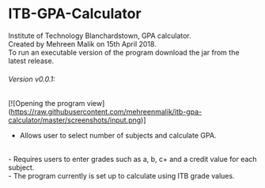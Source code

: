 # ITB-GPA-Calculator
Institute of Technology Blanchardstown, GPA calculator.
<br>
Created by Mehreen Malik on 15th April 2018. 
<br>
To run an executable version of the program download the jar from the latest release. 
<br>

###### Version v0.0.1:
[![Opening the program view] (https://raw.githubusercontent.com/mehreenmalik/itb-gpa-calculator/master/screenshots/input.png)]
<br>
- Allows user to select number of subjects and calculate GPA. 
<br>
- Requires users to enter grades such as a, b, c+ and a credit value for each subject. 
<br>
- The program currently is set up to calculate using ITB grade values. 
<br>
